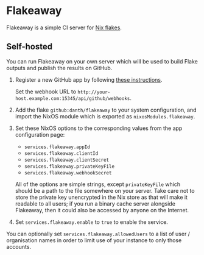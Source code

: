 # Flakeaway

Flakeaway is a simple CI server for [Nix flakes](https://nixos.wiki/wiki/Flakes).

## Self-hosted

You can run Flakeaway on your own server which will be used to build Flake
outputs and publish the results on GitHub.

1. Register a new GitHub app by following [these instructions][create-github-app].

   Set the webhook URL to `http://your-host.example.com:15345/api/github/webhooks`.

2. Add the flake `github:danth/flakeaway` to your system configuration, and
   import the NixOS module which is exported as `nixosModules.flakeaway`.

3. Set these NixOS options to the corresponding values from the app
   configuration page:

   - `services.flakeaway.appId`
   - `services.flakeaway.clientId`
   - `services.flakeaway.clientSecret`
   - `services.flakeaway.privateKeyFile`
   - `services.flakeaway.webhookSecret`

   All of the options are simple strings, except `privateKeyFile` which should
   be a path to the file somewhere on your server. Take care not to store the
   private key unencrypted in the Nix store as that will make it readable to
   all users; if you run a binary cache server alongside Flakeaway, then it
   could also be accessed by anyone on the Internet.

4. Set `services.flakeaway.enable` to `true` to enable the service.

You can optionally set `services.flakeaway.allowedUsers` to a list of user /
organisation names in order to limit use of your instance to only those
accounts.

[create-github-app]: https://docs.github.com/en/developers/apps/building-github-apps/creating-a-github-app
